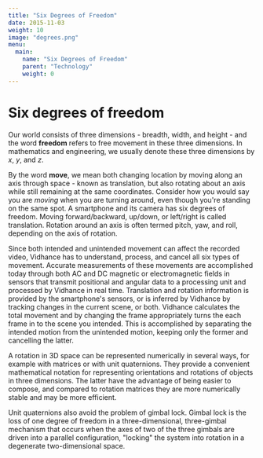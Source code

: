 ```yaml
---
title: "Six Degrees of Freedom"
date: 2015-11-03
weight: 10
image: "degrees.png"
menu:
  main:
    name: "Six Degrees of Freedom"
    parent: "Technology"
    weight: 0
---
```


# Six degrees of freedom
Our world consists of three dimensions - breadth, width, and height - and the word **freedom** refers to free movement in these three dimensions. In mathematics and engineering, we usually denote these three dimensions by *x*, *y*, and *z*.

By the word **move**, we mean both changing location by moving along an axis through space - known as translation, but also rotating about an axis while still remaining at the same coordinates. Consider how you would say you are *moving* when you are turning around, even though you're standing on the same spot. A smartphone and its camera has six degrees of freedom. Moving forward/backward, up/down, or left/right is called translation. Rotation around an axis is often termed pitch, yaw, and roll, depending on the axis of rotation.

Since both intended and unintended movement can affect the recorded video, Vidhance has to understand, process, and cancel all six types of movement. Accurate measurements of these movements are accomplished today through both AC and DC magnetic or electromagnetic fields in sensors that transmit positional and angular data to a processing unit and processed by Vidhance in real time. Translation and rotation information is provided by the smartphone's sensors, or is inferred by Vidhance by tracking changes in the current scene, or both. Vidhance calculates the total movement and by changing the frame appropriately turns the each frame in to the scene you intended. This is accomplished by separating the intended motion from the unintended motion, keeping only the former and cancelling the latter.

A rotation in 3D space can be represented numerically in several ways, for example with matrices or with unit quaternions. They provide a convenient mathematical notation for representing orientations and rotations of objects in three dimensions. The latter have the advantage of being easier to compose, and compared to rotation matrices they are more numerically stable and may be more efficient.

Unit quaternions also avoid the problem of gimbal lock. Gimbal lock is the loss of one degree of freedom in a three-dimensional, three-gimbal mechanism that occurs when the axes of two of the three gimbals are driven into a parallel configuration, "locking" the system into rotation in a degenerate two-dimensional space.
